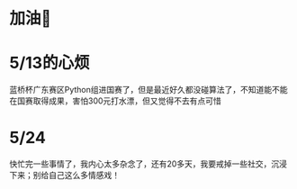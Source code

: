 # 加油💪

# 5/13的心烦
蓝桥杯广东赛区Python组进国赛了，但是最近好久都没碰算法了，不知道能不能在国赛取得成果，害怕300元打水漂，但又觉得不去有点可惜

# 5/24
快忙完一些事情了，我内心太多杂念了，还有20多天，我要戒掉一些社交，沉浸下来；别给自己这么多情感戏！
